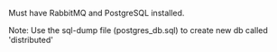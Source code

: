 Must have RabbitMQ and PostgreSQL installed.

Note: Use the sql-dump file (postgres_db.sql) to create new db called 'distributed'

